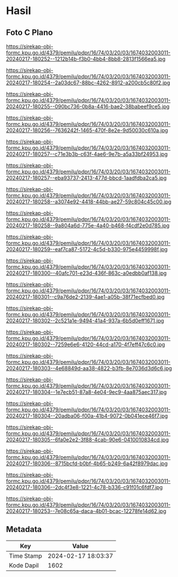 # Hasil

## Foto C Plano

https://sirekap-obj-formc.kpu.go.id/4379/pemilu/pdpr/16/74/03/20/03/1674032003011-20240217-180252--1212b14b-f3b0-4bb4-8bb8-2813f1566ea5.jpg

https://sirekap-obj-formc.kpu.go.id/4379/pemilu/pdpr/16/74/03/20/03/1674032003011-20240217-180254--2a03dc67-88bc-4262-8912-a200cb5c80f2.jpg

https://sirekap-obj-formc.kpu.go.id/4379/pemilu/pdpr/16/74/03/20/03/1674032003011-20240217-180255--090bc736-0b8a-4416-bae2-38babeef9ce5.jpg

https://sirekap-obj-formc.kpu.go.id/4379/pemilu/pdpr/16/74/03/20/03/1674032003011-20240217-180256--7636242f-1465-470f-8e2e-9d50030c610a.jpg

https://sirekap-obj-formc.kpu.go.id/4379/pemilu/pdpr/16/74/03/20/03/1674032003011-20240217-180257--c71e3b3b-c63f-4ae6-9e7b-a5a33bf24953.jpg

https://sirekap-obj-formc.kpu.go.id/4379/pemilu/pdpr/16/74/03/20/03/1674032003011-20240217-180257--eba93737-2413-477d-bbcd-1aadfdba2ca5.jpg

https://sirekap-obj-formc.kpu.go.id/4379/pemilu/pdpr/16/74/03/20/03/1674032003011-20240217-180258--a3074e92-4418-44bb-ae27-59c804c45c00.jpg

https://sirekap-obj-formc.kpu.go.id/4379/pemilu/pdpr/16/74/03/20/03/1674032003011-20240217-180258--9a804a6d-775e-4a40-b468-f4cdf2e0d785.jpg

https://sirekap-obj-formc.kpu.go.id/4379/pemilu/pdpr/16/74/03/20/03/1674032003011-20240217-180259--eaf7ca87-5172-4c5d-b330-975e4459998f.jpg

https://sirekap-obj-formc.kpu.go.id/4379/pemilu/pdpr/16/74/03/20/03/1674032003011-20240217-180300--40afc701-e23d-436f-863c-a0edbb0af138.jpg

https://sirekap-obj-formc.kpu.go.id/4379/pemilu/pdpr/16/74/03/20/03/1674032003011-20240217-180301--c9a76de2-2139-4ae1-a05b-38f71ecfbed0.jpg

https://sirekap-obj-formc.kpu.go.id/4379/pemilu/pdpr/16/74/03/20/03/1674032003011-20240217-180302--2c521a1e-9494-41a4-937a-6b5d0eff1671.jpg

https://sirekap-obj-formc.kpu.go.id/4379/pemilu/pdpr/16/74/03/20/03/1674032003011-20240217-180302--7259e6e6-4120-44cd-a170-4f7eff47c6c0.jpg

https://sirekap-obj-formc.kpu.go.id/4379/pemilu/pdpr/16/74/03/20/03/1674032003011-20240217-180303--4e68849d-aa38-4822-b3fb-8e7036d3d6c6.jpg

https://sirekap-obj-formc.kpu.go.id/4379/pemilu/pdpr/16/74/03/20/03/1674032003011-20240217-180304--1e7ecb51-87a8-4e04-9ec9-4aa875aec317.jpg

https://sirekap-obj-formc.kpu.go.id/4379/pemilu/pdpr/16/74/03/20/03/1674032003011-20240217-180304--20adba06-f00a-41b4-9072-0b041ece46f7.jpg

https://sirekap-obj-formc.kpu.go.id/4379/pemilu/pdpr/16/74/03/20/03/1674032003011-20240217-180305--6fa0e2e2-3f88-4cab-90e6-0410010834cd.jpg

https://sirekap-obj-formc.kpu.go.id/4379/pemilu/pdpr/16/74/03/20/03/1674032003011-20240217-180306--8715bcfd-b0bf-4b65-b249-6a42f8979dac.jpg

https://sirekap-obj-formc.kpu.go.id/4379/pemilu/pdpr/16/74/03/20/03/1674032003011-20240217-180306--2dc4f3e8-1221-4c78-b336-c91f01c6fdf7.jpg

https://sirekap-obj-formc.kpu.go.id/4379/pemilu/pdpr/16/74/03/20/03/1674032003011-20240217-180253--7e08c65a-daca-4b01-bcac-12278fe14d62.jpg


## Metadata

| Key        | Value               |
| ---------- | ------------------- |
| Time Stamp | 2024-02-17 18:03:37 |
| Kode Dapil | 1602                |



